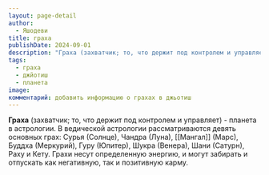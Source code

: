 ```yaml
---
layout: page-detail
author:
  - Яшодеви
title: граха
publishDate: 2024-09-01
description: "Граха (захватчик; то, что держит под контролем и управляет) - планета в астрологии. В ведической астрологии рассматриваются девять основных грах: Сурья (Солнце), Чандра (Луна), Мангал (Марс), Буддха (Меркурий), Гуру (Юпитер), Шукра (Венера), Шани (Сатурн), Раху и Кету. Грахи несут определенную энергию, и могут забирать и отпускать как негативную, так и позитивную карму."
tags:
  - граха
  - джйотиш
  - планета
image: 
комментарий: добавить информацию о грахах в джьотиш
---
```

**Граха** (захватчик; то, что держит под контролем и управляет) - планета в астрологии. 
В ведической астрологии рассматриваются девять основных грах: Сурья (Солнце), Чандра (Луна), [[Мангал]] (Марс), Буддха (Меркурий), Гуру (Юпитер), Шукра (Венера), Шани (Сатурн), Раху и Кету. Грахи несут определенную энергию, и могут забирать и отпускать как негативную, так и позитивную карму.

